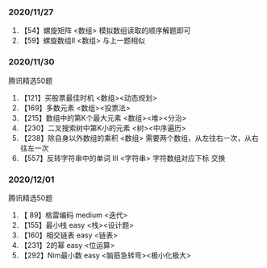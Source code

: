 ### 2020/11/27

1. 【54】螺旋矩阵	<数组>	模拟数组读取的顺序解题即可
2. 【59】螺旋数组II	<数组>	与上一题相似

### 2020/11/30

腾讯精选50题
1. 【121】买股票最佳时机 <数组><动态规划>
2. 【169】多数元素 <数组><投票法>
3. 【215】数组中的第K个最大元素 <数组><堆><分治>
4. 【230】二叉搜索树中第K小的元素 <树><中序遍历>
5. 【238】除自身以外数组的乘积 <数组> 需要两个数组，从左往右一次，从右往左一次
6. 【557】反转字符串中的单词 III <字符串> 字符数组对应下标 交换

### 2020/12/01

腾讯精选50题
1. 【 89】格雷编码 medium <迭代>
2. 【155】最小栈  easy <栈><设计题>
3. 【160】相交链表 easy <链表>
4. 【231】2的幂 easy <位运算>
5. 【292】Nim最小数 easy <脑筋急转弯><极小化极大>

